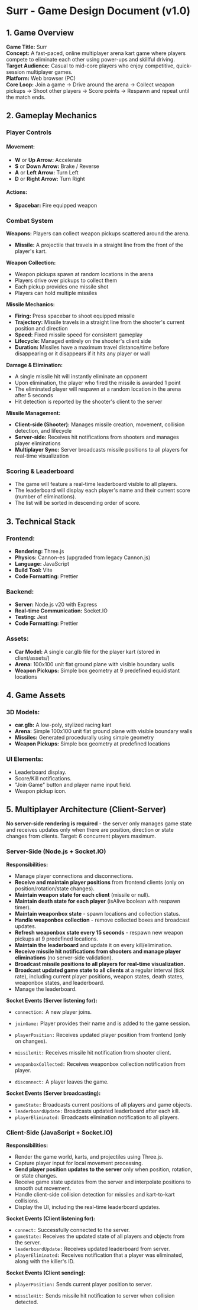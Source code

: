 # Surr - Game Design Document (v1.0)

## 1. Game Overview

**Game Title:** Surr  
**Concept:** A fast-paced, online multiplayer arena kart game where players compete to eliminate each other using power-ups and skillful driving.
**Target Audience:** Casual to mid-core players who enjoy competitive, quick-session multiplayer games.  
**Platform:** Web browser (PC)  
**Core Loop:** Join a game → Drive around the arena → Collect weapon pickups → Shoot other players → Score points → Respawn and repeat until the match ends.

## 2. Gameplay Mechanics

### Player Controls

#### Movement:
- **W** or **Up Arrow:** Accelerate
- **S** or **Down Arrow:** Brake / Reverse
- **A** or **Left Arrow:** Turn Left
- **D** or **Right Arrow:** Turn Right

#### Actions:
- **Spacebar:** Fire equipped weapon

### Combat System

**Weapons:** Players can collect weapon pickups scattered around the arena.
- **Missile:** A projectile that travels in a straight line from the front of the player's kart.

**Weapon Collection:**
- Weapon pickups spawn at random locations in the arena
- Players drive over pickups to collect them
- Each pickup provides one missile shot
- Players can hold multiple missiles

**Missile Mechanics:**
- **Firing:** Press spacebar to shoot equipped missile
- **Trajectory:** Missile travels in a straight line from the shooter's current position and direction
- **Speed:** Fixed missile speed for consistent gameplay
- **Lifecycle:** Managed entirely on the shooter's client side
- **Duration:** Missiles have a maximum travel distance/time before disappearing or it disappears if it hits any player or wall 

**Damage & Elimination:**
- A single missile hit will instantly eliminate an opponent
- Upon elimination, the player who fired the missile is awarded 1 point
- The eliminated player will respawn at a random location in the arena after 5 seconds
- Hit detection is reported by the shooter's client to the server

**Missile Management:**
- **Client-side (Shooter):** Manages missile creation, movement, collision detection, and lifecycle
- **Server-side:** Receives hit notifications from shooters and manages player eliminations
- **Multiplayer Sync:** Server broadcasts missile positions to all players for real-time visualization

### Scoring & Leaderboard

- The game will feature a real-time leaderboard visible to all players.
- The leaderboard will display each player's name and their current score (number of eliminations).
- The list will be sorted in descending order of score.

## 3. Technical Stack

### Frontend:
- **Rendering:** Three.js
- **Physics:** Cannon-es (upgraded from legacy Cannon.js)
- **Language:** JavaScript
- **Build Tool:** Vite
- **Code Formatting:** Prettier

### Backend:
- **Server:** Node.js v20 with Express
- **Real-time Communication:** Socket.IO
- **Testing:** Jest
- **Code Formatting:** Prettier

### Assets:
- **Car Model:** A single car.glb file for the player kart (stored in client/assets/)
- **Arena:** 100x100 unit flat ground plane with visible boundary walls
- **Weapon Pickups:** Simple box geometry at 9 predefined equidistant locations

## 4. Game Assets

### 3D Models:
- **car.glb:** A low-poly, stylized racing kart 
- **Arena:** Simple 100x100 unit flat ground plane with visible boundary walls
- **Missiles:** Generated procedurally using simple geometry
- **Weapon Pickups:** Simple box geometry at predefined locations 

### UI Elements:
- Leaderboard display.
- Score/Kill notifications.
- "Join Game" button and player name input field.
- Weapon pickup icon.

## 5. Multiplayer Architecture (Client-Server)

**No server-side rendering is required** - the server only manages game state and receives updates only when there are position, direction or state changes from clients. Target: 6 concurrent players maximum. 

### Server-Side (Node.js + Socket.IO)

**Responsibilities:**
- Manage player connections and disconnections.
- **Receive and maintain player positions** from frontend clients (only on position/rotation/state changes).
- **Maintain weapon state for each client** (missile or null).
- **Maintain death state for each player** (isAlive boolean with respawn timer).
- **Maintain weaponbox state** - spawn locations and collection status.
- **Handle weaponbox collection** - remove collected boxes and broadcast updates.
- **Refresh weaponbox state every 15 seconds** - respawn new weapon pickups at 9 predefined locations.
- **Maintain the leaderboard** and update it on every kill/elimination.
- **Receive missile hit notifications from shooters and manage player eliminations** (no server-side validation).
- **Broadcast missile positions to all players for real-time visualization.**
- **Broadcast updated game state to all clients** at a regular interval (tick rate), including current player positions, weapon states, death states, weaponbox states, and leaderboard.
- Manage the leaderboard.

**Socket Events (Server listening for):**
- `connection:` A new player joins.
- `joinGame:` Player provides their name and is added to the game session.

- `playerPosition:` Receives updated player position from frontend (only on changes).
- `missileHit:` Receives missile hit notification from shooter client.
- `weaponboxCollected:` Receives weaponbox collection notification from player.
- `disconnect:` A player leaves the game.

**Socket Events (Server broadcasting):**
- `gameState:` Broadcasts current positions of all players and game objects.
- `leaderboardUpdate:` Broadcasts updated leaderboard after each kill.
- `playerEliminated:` Broadcasts elimination notification to all players.

### Client-Side (JavaScript + Socket.IO)

**Responsibilities:**
- Render the game world, karts, and projectiles using Three.js.
- Capture player input for local movement processing.
- **Send player position updates to the server** only when position, rotation, or state changes.
- Receive game state updates from the server and interpolate positions to smooth out movement.
- Handle client-side collision detection for missiles and kart-to-kart collisions.
- Display the UI, including the real-time leaderboard updates.

**Socket Events (Client listening for):**
- `connect:` Successfully connected to the server.
- `gameState:` Receives the updated state of all players and objects from the server.
- `leaderboardUpdate:` Receives updated leaderboard from server.
- `playerEliminated:` Receives notification that a player was eliminated, along with the killer's ID.

**Socket Events (Client sending):**
- `playerPosition:` Sends current player position to server.

- `missileHit:` Sends missile hit notification to server when collision detected.

